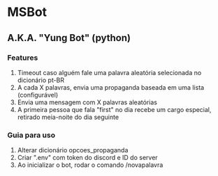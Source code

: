# MSBot
## A.K.A. "Yung Bot" (python)

### Features
1. Timeout caso alguém fale uma palavra aleatória selecionada no dicionário pt-BR
2. A cada X palavras, envia uma propaganda baseada em uma lista (configurável)
3. Envia uma mensagem com X palavras aleatórias
4. A primeira pessoa que fala "first" no dia recebe um cargo especial, retirado meia-noite do dia seguinte

### Guia para uso
1. Alterar dicionário opcoes_propaganda
2. Criar ".env" com token do discord e ID do server
3. Ao inicializar o bot, rodar o comando /novapalavra
